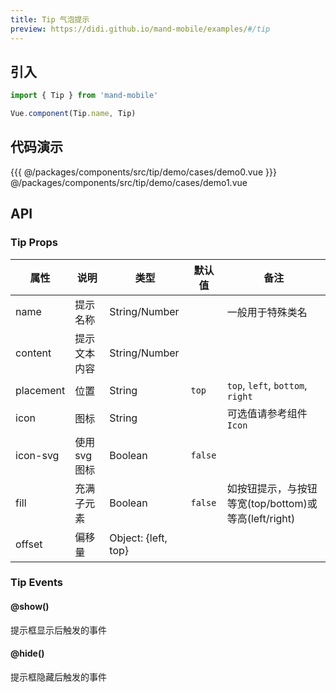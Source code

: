 ```yaml
---
title: Tip 气泡提示
preview: https://didi.github.io/mand-mobile/examples/#/tip
---
```


## 引入

```javascript
import { Tip } from 'mand-mobile'

Vue.component(Tip.name, Tip)
```

## 代码演示
<!-- DEMO -->
<MDDemoWrapper>
<!-- left wrapper -->
{{{ @/packages/components/src/tip/demo/cases/demo0.vue
<!-- right wrapper -->
}}} @/packages/components/src/tip/demo/cases/demo1.vue
</MDDemoWrapper>

## API

### Tip Props
|属性 | 说明 | 类型 | 默认值|备注|
|----|-----|------|------|------|
|name|提示名称|String\/Number| |一般用于特殊类名|
|content|提示文本内容|String\/Number| | |
|placement|位置|String|`top`|`top`, `left`, `bottom`, `right`|
|icon|图标|String| |可选值请参考组件`Icon`|
|icon-svg <MDPlatformTag web/>|使用svg图标|Boolean|`false`| |
|fill|充满子元素|Boolean|`false`|如按钮提示，与按钮等宽(top/bottom)或等高(left/right)|
|offset|偏移量|Object: {left, top}| | |

### Tip Events

#### @show()
提示框显示后触发的事件

#### @hide()
提示框隐藏后触发的事件
